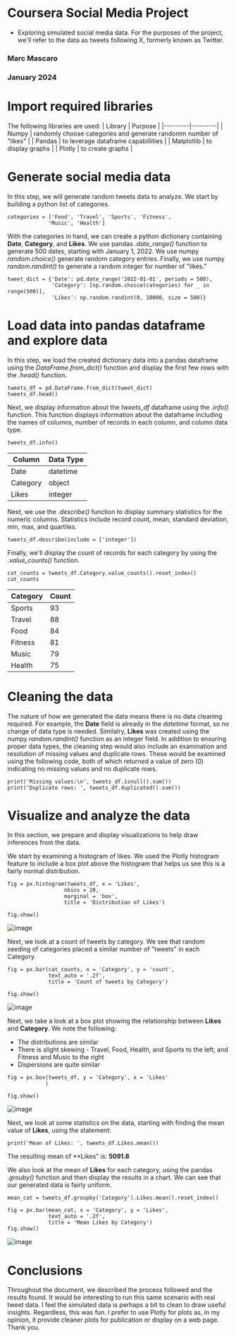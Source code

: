 # Coursera Social Media Project
- Exploring simulated social media data. For the purposes of the project, we'll refer to the data as tweets following X, formerly known as Twitter.

### Marc Mascaro
### January 2024

# Import required libraries
The following libraries are used:
| Library | Purpose |
|---------|---------|
| Numpy | randomly choose categories and generate randomm number of "likes" |
| Pandas | to leverage dataframe capabillities |
| Matplotlib | to display graphs |
| Plotly | to create graphs |

# Generate social media data
In this step, we will generate random tweets data to analyze. We start by building a python list of categories.
```
categories = ['Food', 'Travel', 'Sports', 'Fitness',
             'Music', 'Health']
```
With the categories in hand, we can create a python dictionary containing **Date**, **Category**, and **Likes**. We use pandas *.date_range()* function to generate 500 dates, starting with January 1, 2022. We use numpy *random.choice()* generate random category entries. Finally, we use numpy *random.randint()* to generate a random integer for number of "likes."
```
tweet_dict = {'Date': pd.date_range('2022-01-01', periods = 500),
              'Category': [np.random.choice(categories) for _ in range(500)],
              'Likes': np.random.randint(0, 10000, size = 500)}
``` 

# Load data into pandas dataframe and explore data
In this step, we load the created dictionary data into a pandas dataframe using the *DataFrame.from_dict()* function and display the first few rows with the *.head()* function.
```
tweets_df = pd.DataFrame.from_dict(tweet_dict)
tweets_df.head()
```

Next, we display information about the *tweets_df* dataframe using the *.info()* function. This function displays information about the dataframe including the names of columns, number of records in each column, and column data type.
```
tweets_df.info()
```
| Column | Data Type |
|--------|-----------|
| Date | datetime |
| Category | object |
| Likes | integer |

Next, we use the *.describe()* function to display summary statistics for the numeric columns. Statistics include record count, mean, standard deviation, min, max, and quartiles.
```
tweets_df.describe(include = ['integer'])
```

Finally, we'll display the count of records for each category by using the *.value_counts()* function. 
```
cat_counts = tweets_df.Category.value_counts().reset_index()
cat_counts
```
| Category | Count |
|----------|-------|
| Sports | 93 |
| Travel | 88 |
| Food | 84 |
| Fitness | 81 |
| Music | 79 |
| Health | 75 | 

# Cleaning the data
The nature of how we generated the data means there is no data cleaning required. For example, the **Date** field is already in the *datetime* format, so no change of data type is needed. Similalry, **Likes** was created using the numpy *random.randint()* function as an integer field.
In addition to ensuring proper data types, the cleaning step would also include an examination and resolution of missing values and duplicate rows. These would be examined using the following code, both of which returned a value of zero (0) indicating no missing values and no duplicate rows.
```
print('Missing values:\n', tweets_df.isnull().sum())
print('Duplicate rows: ', tweets_df.duplicated().sum())
```

# Visualize and analyze the data
In this section, we prepare and display visualizations to help draw inferences from the data.

We start by examining a histogram of likes. We used the Plotly histogram feature to include a box plot above the histogram that helps us see this is a fairly normal distribution.
```
fig = px.histogram(tweets_df, x = 'Likes',
                  nbins = 20,
                  marginal = 'box',
                  title = 'Distribution of Likes')

fig.show()
```
![image](https://github.com/mac-data-marcm/social_media_proj/assets/148590292/f98fe5db-af24-4fca-a280-a5b65d995cc1)

Next, we look at a count of tweets by category. We see that random seeding of categories placed a similar number of "tweets" in each Category.
```
fig = px.bar(cat_counts, x = 'Category', y = 'count',
             text_auto = '.2f',
             title = 'Count of tweets by Category')

fig.show()
```
![image](https://github.com/mac-data-marcm/social_media_proj/assets/148590292/dcfa3c55-d963-431b-88c6-5c6089a36cec)

Next, we take a look at a box plot showing the relationship between **Likes** and **Category**. We note the following:
- The distributions are similar
- There is slight skewing - Travel, Food, Health, and Sports to the left; and Fitness and Music to the right
- Dispersions are quite similar

```
fig = px.box(tweets_df, y = 'Category', x = 'Likes'
            )

fig.show()
```
![image](https://github.com/mac-data-marcm/social_media_proj/assets/148590292/17e02b7c-7490-4f4e-b965-c08eb5105a76)

Next, we look at some statistics on the data, starting with finding the mean value of **Likes**, using the statement:
```
print('Mean of Likes: ', tweets_df.Likes.mean())
```
The resulting mean of **Likes" is: **5091.8**

We also look at the mean of **Likes** for each category, using the pandas *.grouby()* function and then display the results in a chart. We can see that our generated data is fairly uniform.
```
mean_cat = tweets_df.groupby('Category').Likes.mean().reset_index()
```
```
fig = px.bar(mean_cat, x = 'Category', y = 'Likes',
             text_auto = '.2f',
             title = 'Mean Likes by Category')
fig.show()
```
![image](https://github.com/mac-data-marcm/social_media_proj/assets/148590292/35cc1cda-3fae-447c-bc61-9eb96578538e)

# Conclusions
Throughout the document, we described the process followed and the results found. It would be interesting to run this same scenario with real tweet data. I feel the simulated data is perhaps a bit to clean to draw useful insights.
Regardless, this was fun. I prefer to use Plotly for plots as, in my opinion, it provide cleaner plots for publication or display on a web page.
Thank you.

